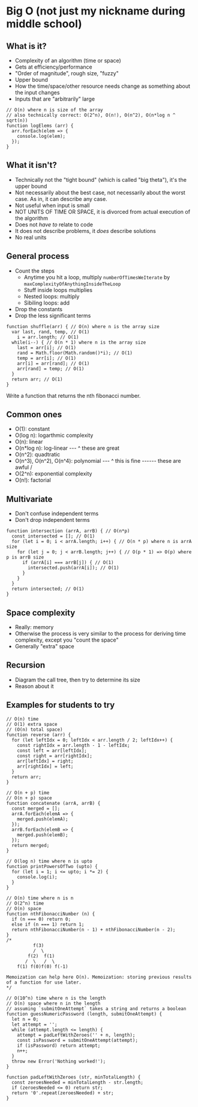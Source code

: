 # Big O (not just my nickname during middle school)

## What is it?
- Complexity of an algorithm (time or space)
- Gets at efficiency/performance
- "Order of magnitude", rough size, "fuzzy"
- Upper bound
- How the time/space/other resource needs change as something about the input changes
- Inputs that are "arbitrarily" large

```
// O(n) where n is size of the array
// also technically correct: O(2^n), O(n!), O(n^2), O(n*log n ^ sqrt(n))
function logElems (arr) {
  arr.forEach(elem => {
    console.log(elem);
  });
}
```

## What it isn't?
- Technically not the "tight bound" (which is called "big theta"), it's the upper bound
- Not necessarily about the best case, not necessarily about the worst case. As in, it can describe any case.
- Not useful when input is small
- NOT UNITS OF TIME OR SPACE, it is divorced from actual execution of the algorithm
- Does not *have to* relate to code
- It does not describe problems, it *does* describe solutions
- No real units

## General process
- Count the steps
  - Anytime you hit a loop, multiply `numberOfTimesWeIterate` by `maxComplexityOfAnythingInsideTheLoop`
  - Stuff inside loops multiplies
  - Nested loops: multiply
  - Sibiling loops: add
- Drop the constants
- Drop the less significant terms

```
function shuffle(arr) { // O(n) where n is the array size
  var last, rand, temp, // O(1)
    i = arr.length; // O(1)
  while(i--) { // O(n * 1) where n is the array size
    last = arr[i]; // O(1)
    rand = Math.floor(Math.random()*i); // O(1)
    temp = arr[i]; // O(1)
    arr[i] = arr[rand]; // O(1)
    arr[rand] = temp; // O(1)
  }
  return arr; // O(1)
}
```

Write a function that returns the nth fibonacci number.











## Common ones
- O(1): constant
- O(log n): logarthmic complexity
- O(n): linear
- O(n*log n): log-linear
--- ^ these are great
- O(n^2): quadtratic
- O(n^3), O(n^2), O(n^4): polynomial
--- ^ this is fine
------ these are awful \/
- O(2^n): exponential complexity
- O(n!): factorial

## Multivariate
- Don't confuse independent terms
- Don't drop independent terms

```
function intersection (arrA, arrB) { // O(n*p)
  const intersected = []; // O(1)
  for (let i = 0; i < arrA.length; i++) { // O(n * p) where n is arrA size
    for (let j = 0; j < arrB.length; j++) { // O(p * 1) => O(p) where p is arrB size
      if (arrA[i] === arrB[j]) { // O(1)
        intersected.push(arrA[i]); // O(1)
      }
    }
  }
  return intersected; // O(1)
}
```

## Space complexity
- Really: memory
- Otherwise the process is very similar to the process for deriving time complexity, except you "count the space"
- Generally "extra" space

## Recursion
- Diagram the call tree, then try to determine its size
- Reason about it

## Examples for students to try


```
// O(n) time
// O(1) extra space
// (O(n) total space)
function reverse (arr) {
  for (let leftIdx = 0; leftIdx < arr.length / 2; leftIdx++) {
    const rightIdx = arr.length - 1 - leftIdx;
    const left = arr[leftIdx];
    const right = arr[rightIdx];
    arr[leftIdx] = right;
    arr[rightIdx] = left;
  }
  return arr;
}
```

```
// O(n + p) time
// O(n + p) space
function concatenate (arrA, arrB) {
  const merged = [];
  arrA.forEach(elemA => {
    merged.push(elemA);
  });
  arrB.forEach(elemB => {
    merged.push(elemB);
  });
  return merged;
}
```

```
// O(log n) time where n is upto
function printPowersOfTwo (upto) {
  for (let i = 1; i <= upto; i *= 2) {
    console.log(i);
  }
}
```

```
// O(n) time where n is n
// O(2^n) time
// O(n) space
function nthFibonacciNumber (n) {
  if (n === 0) return 0;
  else if (n === 1) return 1;
  return nthFibonacciNumber(n - 1) + nthFibonacciNumber(n - 2);
}
/*
          f(3)
          /  \
        f(2)  f(1)
       /  \   /  \
    f(1) f(0)f(0) f(-1)

Memoization can help here O(n). Memoization: storing previous results of a function for use later.
*/
```

```
// O(10^n) time where n is the length
// O(n) space where n in the length
// assuming `submitOneAttempt` takes a string and returns a boolean
function guessNumericPassword (length, submitOneAttempt) {
  let n = 0;
  let attempt = '';
  while (attempt.length <= length) {
    attempt = padLeftWithZeroes('' + n, length);
    const isPassword = submitOneAttempt(attempt);
    if (isPassword) return attempt;
    n++;
  }
  throw new Error('Nothing worked!');
}

function padLeftWithZeroes (str, minTotalLength) {
  const zeroesNeeded = minTotalLength - str.length;
  if (zeroesNeeded <= 0) return str;
  return '0'.repeat(zeroesNeeded) + str;
}
```

